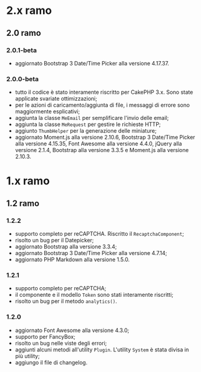 # 2.x ramo
## 2.0 ramo
### 2.0.1-beta
* aggiornato Bootstrap 3 Date/Time Picker alla versione 4.17.37.

### 2.0.0-beta
* tutto il codice è stato interamente riscritto per CakePHP 3.x. Sono state applicate svariate ottimizzazioni;
* per le azioni di caricamento/aggiunta di file, i messaggi di errore sono maggiormente esplicativi;
* aggiunta la classe `MeEmail` per semplificare l'invio delle email;
* aggiunta la classe `MeRequest` per gestire le richieste HTTP;
* aggiunto `ThumbHelper` per la generazione delle miniature;
* aggiornato Moment.js alla versione 2.10.6, Bootstrap 3 Date/Time Picker alla versione 4.15.35, Font Awesome alla versione 4.4.0, jQuery alla versione 2.1.4, Bootstrap alla versione 3.3.5 e Moment.js alla versione 2.10.3.

# 1.x ramo
## 1.2 ramo
### 1.2.2
* supporto completo per reCAPTCHA. Riscritto il `RecaptchaComponent`;
* risolto un bug per il Datepicker;
* aggiornato Bootstrap alla versione 3.3.4;
* aggiornato Bootstrap 3 Date/Time Picker alla versione 4.7.14;
* aggiornato PHP Markdown alla versione 1.5.0.

### 1.2.1
* supporto completo per reCAPTCHA;
* il componente e il modello `Token` sono stati interamente riscritti;
* risolto un bug per il metodo `analytics()`.

### 1.2.0
* aggiornato Font Awesome alla versione 4.3.0;
* supporto per FancyBox;
* risolto un bug nelle viste degli errori;
* aggiunti alcuni metodi all'utility `Plugin`. L'utility `System` è stata divisa in più utility;
* aggiungo il file di changelog.
